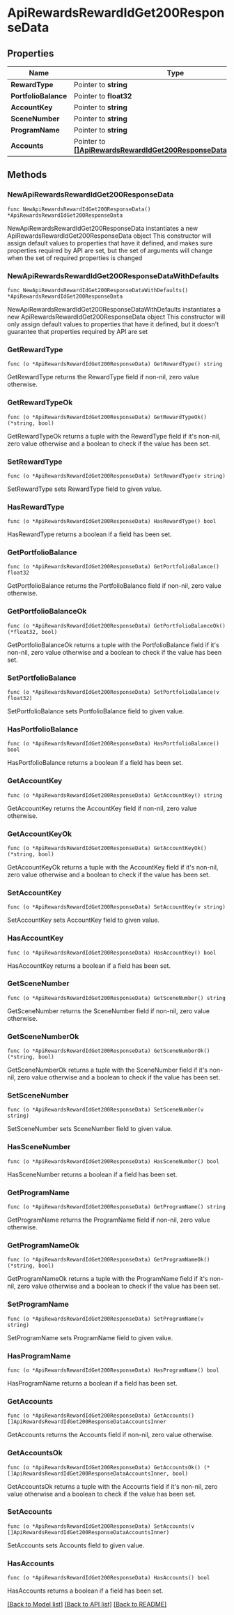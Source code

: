 # ApiRewardsRewardIdGet200ResponseData

## Properties

Name | Type | Description | Notes
------------ | ------------- | ------------- | -------------
**RewardType** | Pointer to **string** |  | [optional] 
**PortfolioBalance** | Pointer to **float32** |  | [optional] 
**AccountKey** | Pointer to **string** |  | [optional] 
**SceneNumber** | Pointer to **string** |  | [optional] 
**ProgramName** | Pointer to **string** |  | [optional] 
**Accounts** | Pointer to [**[]ApiRewardsRewardIdGet200ResponseDataAccountsInner**](ApiRewardsRewardIdGet200ResponseDataAccountsInner.md) |  | [optional] 

## Methods

### NewApiRewardsRewardIdGet200ResponseData

`func NewApiRewardsRewardIdGet200ResponseData() *ApiRewardsRewardIdGet200ResponseData`

NewApiRewardsRewardIdGet200ResponseData instantiates a new ApiRewardsRewardIdGet200ResponseData object
This constructor will assign default values to properties that have it defined,
and makes sure properties required by API are set, but the set of arguments
will change when the set of required properties is changed

### NewApiRewardsRewardIdGet200ResponseDataWithDefaults

`func NewApiRewardsRewardIdGet200ResponseDataWithDefaults() *ApiRewardsRewardIdGet200ResponseData`

NewApiRewardsRewardIdGet200ResponseDataWithDefaults instantiates a new ApiRewardsRewardIdGet200ResponseData object
This constructor will only assign default values to properties that have it defined,
but it doesn't guarantee that properties required by API are set

### GetRewardType

`func (o *ApiRewardsRewardIdGet200ResponseData) GetRewardType() string`

GetRewardType returns the RewardType field if non-nil, zero value otherwise.

### GetRewardTypeOk

`func (o *ApiRewardsRewardIdGet200ResponseData) GetRewardTypeOk() (*string, bool)`

GetRewardTypeOk returns a tuple with the RewardType field if it's non-nil, zero value otherwise
and a boolean to check if the value has been set.

### SetRewardType

`func (o *ApiRewardsRewardIdGet200ResponseData) SetRewardType(v string)`

SetRewardType sets RewardType field to given value.

### HasRewardType

`func (o *ApiRewardsRewardIdGet200ResponseData) HasRewardType() bool`

HasRewardType returns a boolean if a field has been set.

### GetPortfolioBalance

`func (o *ApiRewardsRewardIdGet200ResponseData) GetPortfolioBalance() float32`

GetPortfolioBalance returns the PortfolioBalance field if non-nil, zero value otherwise.

### GetPortfolioBalanceOk

`func (o *ApiRewardsRewardIdGet200ResponseData) GetPortfolioBalanceOk() (*float32, bool)`

GetPortfolioBalanceOk returns a tuple with the PortfolioBalance field if it's non-nil, zero value otherwise
and a boolean to check if the value has been set.

### SetPortfolioBalance

`func (o *ApiRewardsRewardIdGet200ResponseData) SetPortfolioBalance(v float32)`

SetPortfolioBalance sets PortfolioBalance field to given value.

### HasPortfolioBalance

`func (o *ApiRewardsRewardIdGet200ResponseData) HasPortfolioBalance() bool`

HasPortfolioBalance returns a boolean if a field has been set.

### GetAccountKey

`func (o *ApiRewardsRewardIdGet200ResponseData) GetAccountKey() string`

GetAccountKey returns the AccountKey field if non-nil, zero value otherwise.

### GetAccountKeyOk

`func (o *ApiRewardsRewardIdGet200ResponseData) GetAccountKeyOk() (*string, bool)`

GetAccountKeyOk returns a tuple with the AccountKey field if it's non-nil, zero value otherwise
and a boolean to check if the value has been set.

### SetAccountKey

`func (o *ApiRewardsRewardIdGet200ResponseData) SetAccountKey(v string)`

SetAccountKey sets AccountKey field to given value.

### HasAccountKey

`func (o *ApiRewardsRewardIdGet200ResponseData) HasAccountKey() bool`

HasAccountKey returns a boolean if a field has been set.

### GetSceneNumber

`func (o *ApiRewardsRewardIdGet200ResponseData) GetSceneNumber() string`

GetSceneNumber returns the SceneNumber field if non-nil, zero value otherwise.

### GetSceneNumberOk

`func (o *ApiRewardsRewardIdGet200ResponseData) GetSceneNumberOk() (*string, bool)`

GetSceneNumberOk returns a tuple with the SceneNumber field if it's non-nil, zero value otherwise
and a boolean to check if the value has been set.

### SetSceneNumber

`func (o *ApiRewardsRewardIdGet200ResponseData) SetSceneNumber(v string)`

SetSceneNumber sets SceneNumber field to given value.

### HasSceneNumber

`func (o *ApiRewardsRewardIdGet200ResponseData) HasSceneNumber() bool`

HasSceneNumber returns a boolean if a field has been set.

### GetProgramName

`func (o *ApiRewardsRewardIdGet200ResponseData) GetProgramName() string`

GetProgramName returns the ProgramName field if non-nil, zero value otherwise.

### GetProgramNameOk

`func (o *ApiRewardsRewardIdGet200ResponseData) GetProgramNameOk() (*string, bool)`

GetProgramNameOk returns a tuple with the ProgramName field if it's non-nil, zero value otherwise
and a boolean to check if the value has been set.

### SetProgramName

`func (o *ApiRewardsRewardIdGet200ResponseData) SetProgramName(v string)`

SetProgramName sets ProgramName field to given value.

### HasProgramName

`func (o *ApiRewardsRewardIdGet200ResponseData) HasProgramName() bool`

HasProgramName returns a boolean if a field has been set.

### GetAccounts

`func (o *ApiRewardsRewardIdGet200ResponseData) GetAccounts() []ApiRewardsRewardIdGet200ResponseDataAccountsInner`

GetAccounts returns the Accounts field if non-nil, zero value otherwise.

### GetAccountsOk

`func (o *ApiRewardsRewardIdGet200ResponseData) GetAccountsOk() (*[]ApiRewardsRewardIdGet200ResponseDataAccountsInner, bool)`

GetAccountsOk returns a tuple with the Accounts field if it's non-nil, zero value otherwise
and a boolean to check if the value has been set.

### SetAccounts

`func (o *ApiRewardsRewardIdGet200ResponseData) SetAccounts(v []ApiRewardsRewardIdGet200ResponseDataAccountsInner)`

SetAccounts sets Accounts field to given value.

### HasAccounts

`func (o *ApiRewardsRewardIdGet200ResponseData) HasAccounts() bool`

HasAccounts returns a boolean if a field has been set.


[[Back to Model list]](../README.md#documentation-for-models) [[Back to API list]](../README.md#documentation-for-api-endpoints) [[Back to README]](../README.md)


